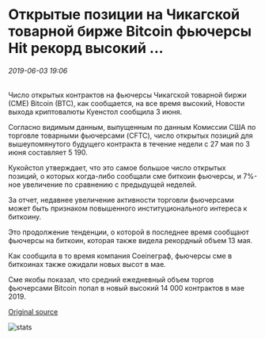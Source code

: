 # Открытые позиции на Чикагской товарной бирже Bitcoin фьючерсы Hit рекорд высокий ...

###### 2019-06-03 19:06

Число открытых контрактов на фьючерсы Чикагской товарной биржи (СМЕ) Bitcoin (BTC), как сообщается, на все время высокий, Новости выхода криптовалюты Куенстол сообщила 3 июня.

Согласно видимым данным, выпущенным по данным Комиссии США по торговле товарными фьючерсами (CFTC), число открытых позиций для вышеупомянутого будущего контракта в течение недели с 27 мая по 3 июня составляет 5 190.

Кукойстол утверждает, что это самое большое число открытых позиций, о которых когда-либо сообщали сме биткоин фьючерсы, и 7%-ное увеличение по сравнению с предыдущей неделей.

За отчет, недавнее увеличение активности торговли фьючерсами может быть признаком повышенного институционального интереса к биткоину.

Это продолжение тенденции, о которой в последнее время сообщают фьючерсы на биткоин, которая также видела рекордный объем 13 мая.

Как сообщила в то время компания Coeineграф, фьючерсы сме в биткоинах также ожидали новых высот в мае.

Сме якобы показал, что средний ежедневный объем торгов фьючерсами Bitcoin попал в новый высокий 14 000 контрактов в мае 2019.

[Original source](https://cointelegraph.com/news/open-positions-on-chicago-mercantile-exchange-bitcoin-futures-hit-record-high)

![stats](https://c.statcounter.com/11760860/0/a89fa40b/1/ "stats")
